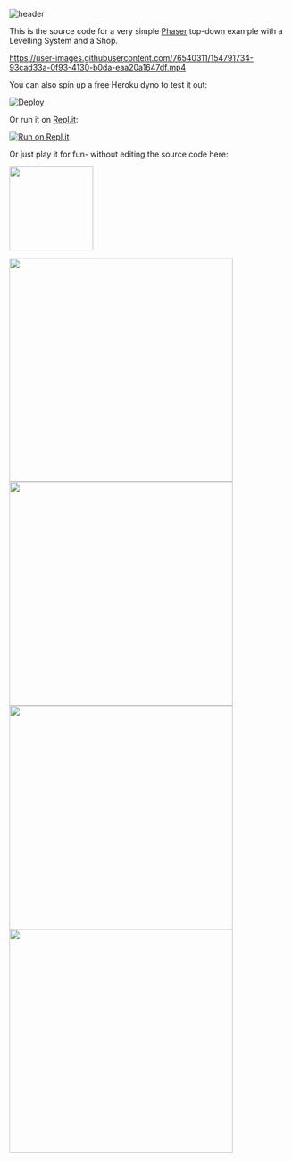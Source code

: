 ![header](https://user-images.githubusercontent.com/76540311/154788834-0906d3a9-5849-49fd-a3c5-11400a678374.png)


This is the source code for a very simple [Phaser](https://phaser.io/) top-down example with a Levelling System and a Shop.

https://user-images.githubusercontent.com/76540311/154791734-93cad33a-0f93-4130-b0da-eaa20a1647df.mp4

You can also spin up a free Heroku dyno to test it out:

[![Deploy](https://www.herokucdn.com/deploy/button.png)](https://heroku.com/deploy?template=https://github.com/ryanhlewis/Phaser-Demo)

Or run it on [Repl.it](https://repl.it/):

[![Run on Repl.it](https://repl.it/badge/github/socketio/chat-example)](https://repl.it/github/ryanhlewis/Phaser-Demo)

Or just play it for fun- without editing the source code here:

<img href="https://ryanhlewis.itch.io/phaser-demo-project" src="https://static.itch.io/images/badge.svg" width="150" />


<img src="https://user-images.githubusercontent.com/76540311/154789260-2676d8f9-c19d-4051-9335-66074e4cb57b.png" width="400" /> <img src="https://img.itch.zone/aW1hZ2UvMTQwNjQwMS84MTk0Mzk4LnBuZw==/original/S0CHG8.png" width="400" /> <img src="https://img.itch.zone/aW1hZ2UvMTQwNjQwMS84MTk0Mzk5LnBuZw==/original/UxD8XD.png" width="400" /> <img src="https://img.itch.zone/aW1hZ2UvMTQwNjQwMS84MTk0Mzk3LnBuZw==/original/XKvmtd.png" width="400" />


